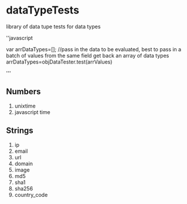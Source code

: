 # dataTypeTests
library of data tupe tests for data types

''javascript
   
   var arrDataTypes=[];
   //pass in the data to be evaluated, best to pass in a batch of values from the same field get back an array of data types
   arrDataTypes=objDataTester.test(arrValues)
   
'''


## Numbers

1. unixtime
1. javascript time

## Strings

1. ip
1. email
1. url
1. domain
1. image
1. md5
1. sha1
1. sha256
1. country_code

